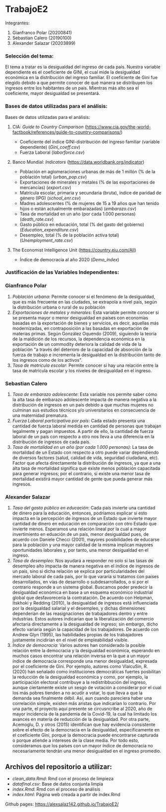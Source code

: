# TrabajoE2

Integrantes:

1. Gianfranco Polar (20200841)
2. Sebastian Calero (20190100)
3. Alexander Salazar (20203899) 


### Selección del tema:

El tema a tratar es la desigualdad del ingreso de cada país. Nuestra variable dependiente es el coeficiente de GINI, el cual mide la desigualdad económica en la distribución del ingreso familiar.
El coeficiente de Gini fue elegido debido a que permite conocer de qué manera se distribuyen los ingresos entre los habitantes de un país. Mientras más alto sea el
coeficiente, mayor desigualdad se presentará.

### Bases de datos utilizadas para el análisis:

Bases de datos utilizadas para el análisis: 

1. CIA: *Guide to Country Comparison* (https://www.cia.gov/the-world-factbook/references/guide-to-country-comparisons/)

      - Coeficiente del índice GINI-distribución del ingreso familiar (variable dependiente) (*Gini_coeff.csv*)
      - Fuerza Laboral (*laborforce.csv*)

2. Banco Mundial: *Indicators* (https://data.worldbank.org/indicator)

      - Población en aglomeraciones urbanas de más de 1 millón (% de la población total) (*urban_pop.csv*)
      - Exportaciones de minerales y metales (% de las exportaciones de mercancías) (*export.csv*)
      - Matrícula escolar, primaria y secundaria (bruta), índice de paridad de género (IPG) (*school_enr.csv*)
      - Madres adolescentes (% de mujeres de 15 a 19 años que han tenido hijos o están actualmente embarazadas) (*embarazo.csv*)
      - Tasa de mortalidad en un año (por cada 1.000 personas) (*death_rate.csv*)
      - Gasto público en educación, total (% del gasto del gobierno) (*Education_expenditure.csv*)
      - Desempleo, total (% de la población activa total) (*Unemployment_rate.csv*)

3. The Economist Intelligence Unit (https://country.eiu.com/All)
      - Índice de democracia al año 2020 (*Demo_index*)

### Justificación de las Variables Independientes:

### Gianfranco Polar

1. *Población urbana*: Permite conocer si el fenómeno de la desigualdad, que es más frecuente en las ciudades, se extrapola a nivel país, según la distribución urbana o rural de su población
2. *Exportaciones de metales y minerales*: Esta variable permite conocer si se presenta mayor o menor desigualdad en países con economías basadas en la exportación de bienes y servicios, es decir, aquellas más modernizadas, en contraposición a las basadas en exportación de materias primas. Según González Oquendo (2009), siguiendo la teoría de la maldición de los recursos, la dependencia económica en la exportación de un commodity deteriora la calidad de vida de la población "a través del deterioro de la capacidad de absorción de la fuerza de trabajo e incrementa la desigualdad en la distribución tanto de los ingresos como de los activos".
3. *Tasa de matrícula escolar*: Permite conocer si hay una relación entre la tasa de matrícula escolar y los niveles de desigualdad en el ingreso. 

### Sebastian Calero

1. *Tasa de embarazo adolescente*: Esta variable nos permite saber cómo la alta tasa de embarazo adolescente impacta de manera negativa a la distribución de ingresos en un país debido a que muchas mujeres no culminan sus estudios técnicos y/o universitarios en consecuencia de una maternidad prematura.
2. *Fuerza Laboral participativa por país*: Cada estado presenta una cantidad de fuerza laboral medida en cantidad de personas que trabajan legalmente y pagan impuestos. A partir de ello, la cantidad de fuerza laboral de un país con respecto a otro nos lleva a una diferencia en la distribución de ingresos de cada país.
3. *Tasa de mortalidad en un año (por cada 1.000 personas)*: La tasa de mortalidad de un Estado con respecto a otro puede variar dependiendo de diversos factores (salud, calidad de vida, seguridad ciudadana, etc). Factor que afecta directamente la distribución de ingresos, ya que a una alta tasa de mortalidad significa que existe menos población capacitada para generar ingresos; por el contrario, si existe una menor tasa de mortalidad existirá mayor cantidad de gente que pueda generar más ingresos. 

### Alexander Salazar 

1. *Tasa del gasto público en educación*: Cada país invierte una cantidad de dinero para la educación, entonces, podríamos explicar si esto impacta en la percepción de ingresos de un Estado que invierte mayor cantidad de dinero en educación en comparación con otro Estado que invierte menos. Esperamos una relación lineal por la cual a mayor invertimiento en eduación de un país, menor desigualdad pues, de acuerdo con Daniele Checci (2001), mayores posibilidades de educarse para la población y una mayor calidad de la misma implican mayores oportunidades laborales y, por tanto, una menor desigualdad en el ingreso.
2. *Tasa de desempleo*: Nos ayudará a responder no solo si las tasas de desempleo alto impacta de manera negativa en el índice de ingresos de un país, sino si dicha relación se explica por particularidades del mercado laboral de cada país, por lo que vararía si tratamos con países desarrollados, en vías de desarrollo o subdesarrollados, o si por el contrario responde a un sistema global. Buscamos poder predecir la desigualdad económica en base a un esquema económico industrial global que desfavorecería la contratación. De acuerdo con Helpman, Itskhoki y Redding (2010), la desigualdad de ingresos está influenciada por la desigualdad salarial y el desempleo, y dichas dimensiones dependerían de las reasignaciones de trabajadores dentro y entre industrias. Estos autores indicarían que la liberalización del comercio afectaría directamente a la desigualdad de ingreso; sin embargo, dicho efecto variaría según la capacidad de los trabajadores. De acuerdo con Andrew Glyn (1995), las habilidades propias de los trabajadores justamente incidirían en el nivel de empleabilidad visible.
3. *Índice de democracia*: Varios autores han considerado la posible relación entre la democracia y la desigualdad económica, esperando en muchos casos encontrar una relación inversa en la que a un mayor índice de democracia corresponde una menor desigualdad, expresada por el coeficiente de Gini. Por ejemplo, autores como VlaicuSin, R.(2020) han señalado como instituciones democráticas fuertes posbilitan la reducción de la desigualdad económica y como, por ejemplo, la participación electoral contribuye a la redistribbución del ingreso, aunque ciertamente existe un sesgo de votación a considerar por el cual los más pobres tienden a no acudir a votar, lo que lleva a que la demanda sea finalmente débil. Así, aun cuando pareciera haber una correlación simple, existen más aristas que indicarían lo contrario. Por una parte, el proyecto aquí presente se circusncribe al 2020, año de mayor incidencia de la pandemia de la Covid-19, la cual ha limitado los avances en materia de reducción de la desigualdad. Por otra parte, Acemoglu, D. y otros (2015) identifican que hay evidencia consistente sobre el efecto de la democracia en la desigualdad, especificamente en el coeficiente Gini, porque la democracia puede encontrarse capturada o porque atiende a intereses de la clase media. Por todo esto, consideramos que los países con un mayor índice de democracia no necesariamente tendrán una menor desigualdad en el ingreso promedio. 

## Archivos del repositorio a utilizar:

- *clean_data.Rmd*: Rmd con el proceso de limpieza
- *datafinal.csv*: Base de datos conjunta limpia
- *index.Rmd*: Rmd con el proceso de análisis
- *index.html*: Página web creada a partir de index.Rmd

Github pages: https://alexsalaz142.github.io/TrabajoE2/

